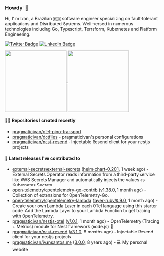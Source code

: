 ### Howdy! 🤠

Hi, I’ m Ivan, a Brazilian 🇧🇷 software engineer specializing on fault-tolerant applications and Distributed Systems. Well-versed in numerous technologies including Go, Typescript, Terraform, Kubernetes and Platform Engineering.

[![Twitter Badge](https://img.shields.io/badge/-@pragmaticivan-1ca0f1?style=flat&labelColor=1ca0f1&logo=twitter&logoColor=white&link=https://twitter.com/pragmaticivan)](https://twitter.com/pragmaticivan)
[![Linkedin Badge](https://img.shields.io/badge/-LinkedIn-blue?style=flat&logo=Linkedin&logoColor=white&link=https://www.linkedin.com/in/pragmaticivan/)](https://www.linkedin.com/in/pragmaticivan/)

<a href="https://github.com/anuraghazra/github-readme-stats">
  <img height=200 align="center" src="https://github-readme-stats.vercel.app/api?username=pragmaticivan&show_icons=true&theme=transparent" />
</a>
<a href="https://github.com/anuraghazra/github-readme-stats">
  <img height=200 align="center" src="https://github-readme-stats.vercel.app/api/top-langs?username=pragmaticivan&layout=compact&langs_count=8&card_width=320&theme=transparent" />
</a>

#### 👨‍💻 Repositories I created recently

- [pragmaticivan/otel-pino-transport](https://github.com/pragmaticivan/otel-pino-transport)
- [pragmaticivan/dotfiles](https://github.com/pragmaticivan/dotfiles) - pragmaticivan&#39;s personal configurations
- [pragmaticivan/nest-resend](https://github.com/pragmaticivan/nest-resend) - Injectable Resend client for your nestjs projects

#### 🚀 Latest releases I've contributed to

- [external-secrets/external-secrets](https://github.com/external-secrets/external-secrets) ([helm-chart-0.20.1](https://github.com/external-secrets/external-secrets/releases/tag/helm-chart-0.20.1), 1 week ago) - External Secrets Operator reads information from a third-party service like AWS Secrets Manager and automatically injects the values as Kubernetes Secrets.
- [open-telemetry/opentelemetry-go-contrib](https://github.com/open-telemetry/opentelemetry-go-contrib) ([v1.38.0](https://github.com/open-telemetry/opentelemetry-go-contrib/releases/tag/v1.38.0), 1 month ago) - Collection of extensions for OpenTelemetry-Go.
- [open-telemetry/opentelemetry-lambda](https://github.com/open-telemetry/opentelemetry-lambda) ([layer-ruby/0.9.0](https://github.com/open-telemetry/opentelemetry-lambda/releases/tag/layer-ruby/0.9.0), 1 month ago) - Create your own Lambda Layer in each OTel language using this starter code. Add the Lambda Layer to your Lambda Function to get tracing with OpenTelemetry.
- [pragmaticivan/nestjs-otel](https://github.com/pragmaticivan/nestjs-otel) ([v7.0.1](https://github.com/pragmaticivan/nestjs-otel/releases/tag/v7.0.1), 1 month ago) - OpenTelemetry (Tracing &#43; Metrics) module for Nest framework (node.js)  🔭
- [pragmaticivan/nest-resend](https://github.com/pragmaticivan/nest-resend) ([v3.1.0](https://github.com/pragmaticivan/nest-resend/releases/tag/v3.1.0), 8 months ago) - Injectable Resend client for your nestjs projects
- [pragmaticivan/ivansantos.me](https://github.com/pragmaticivan/ivansantos.me) ([3.0.0](https://github.com/pragmaticivan/ivansantos.me/releases/tag/3.0.0), 8 years ago) - :computer: My personal website
